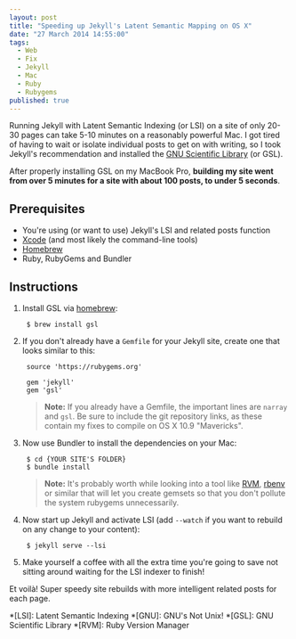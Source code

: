```yaml
---
layout: post
title: "Speeding up Jekyll's Latent Semantic Mapping on OS X"
date: "27 March 2014 14:55:00"
tags:
  - Web
  - Fix
  - Jekyll
  - Mac
  - Ruby
  - Rubygems
published: true
---
```


Running Jekyll with Latent Semantic Indexing (or LSI) on a site of only 20-30 pages can take 5-10 minutes on a reasonably powerful Mac. I got tired of having to wait or isolate individual posts to get on with writing, so I took Jekyll's recommendation and installed the [GNU Scientific Library](http://www.gnu.org/software/gsl/) (or GSL).

After properly installing GSL on my MacBook Pro, **building my site went from over 5 minutes for a site with about 100 posts, to under 5 seconds**.

## Prerequisites

 - You're using (or want to use) Jekyll's LSI and related posts function
 - [Xcode][xcode] (and most likely the command-line tools)
 - [Homebrew][brew]
 - Ruby, RubyGems and Bundler

## Instructions

1. Install GSL via [homebrew][brew]:

        $ brew install gsl

2. If you don't already have a `Gemfile` for your Jekyll site, create one that looks similar to this:

        source 'https://rubygems.org'

        gem 'jekyll'
        gem 'gsl'

    > **Note:** If you already have a Gemfile, the important lines are `narray` and `gsl`. Be sure to include the git repository links, as these contain my fixes to compile on OS X 10.9 "Mavericks".

3. Now use Bundler to install the dependencies on your Mac:

        $ cd {YOUR SITE'S FOLDER}
        $ bundle install

    > **Note:** It's probably worth while looking into a tool like [RVM](http://rvm.io/), [rbenv](http://rbenv.org) or similar that will let you create gemsets so that you don't pollute the system rubygems unnecessarily.

4. Now start up Jekyll and activate LSI (add `--watch` if you want to rebuild on any change to your content):

        $ jekyll serve --lsi

5. Make yourself a coffee with all the extra time you're going to save not sitting around waiting for the LSI indexer to finish!

Et voilà! Super speedy site rebuilds with more intelligent related posts for each page.


 *[LSI]: Latent Semantic Indexing
 *[GNU]: GNU's Not Unix!
 *[GSL]: GNU Scientific Library
 *[RVM]: Ruby Version Manager

  [brew]: http://brew.sh/
  [xcode]: https://itunes.apple.com/au/app/xcode/id497799835?mt=12
